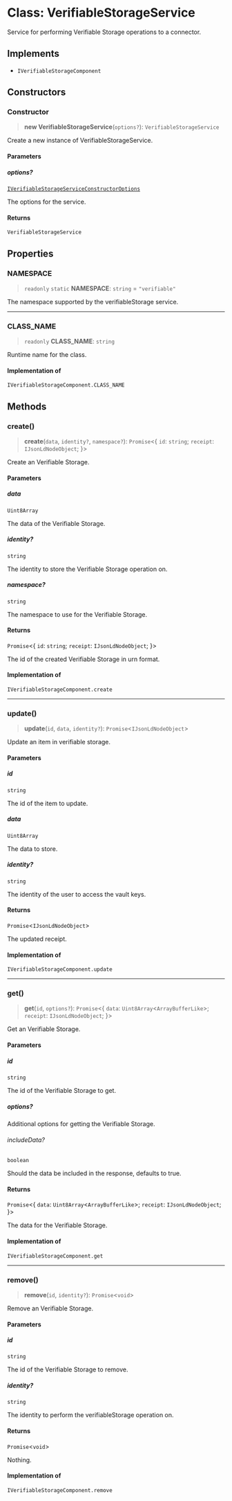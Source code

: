 # Class: VerifiableStorageService

Service for performing Verifiable Storage operations to a connector.

## Implements

- `IVerifiableStorageComponent`

## Constructors

### Constructor

> **new VerifiableStorageService**(`options?`): `VerifiableStorageService`

Create a new instance of VerifiableStorageService.

#### Parameters

##### options?

[`IVerifiableStorageServiceConstructorOptions`](../interfaces/IVerifiableStorageServiceConstructorOptions.md)

The options for the service.

#### Returns

`VerifiableStorageService`

## Properties

### NAMESPACE

> `readonly` `static` **NAMESPACE**: `string` = `"verifiable"`

The namespace supported by the verifiableStorage service.

***

### CLASS\_NAME

> `readonly` **CLASS\_NAME**: `string`

Runtime name for the class.

#### Implementation of

`IVerifiableStorageComponent.CLASS_NAME`

## Methods

### create()

> **create**(`data`, `identity?`, `namespace?`): `Promise`\<\{ `id`: `string`; `receipt`: `IJsonLdNodeObject`; \}\>

Create an Verifiable Storage.

#### Parameters

##### data

`Uint8Array`

The data of the Verifiable Storage.

##### identity?

`string`

The identity to store the Verifiable Storage operation on.

##### namespace?

`string`

The namespace to use for the Verifiable Storage.

#### Returns

`Promise`\<\{ `id`: `string`; `receipt`: `IJsonLdNodeObject`; \}\>

The id of the created Verifiable Storage in urn format.

#### Implementation of

`IVerifiableStorageComponent.create`

***

### update()

> **update**(`id`, `data`, `identity?`): `Promise`\<`IJsonLdNodeObject`\>

Update an item in verifiable storage.

#### Parameters

##### id

`string`

The id of the item to update.

##### data

`Uint8Array`

The data to store.

##### identity?

`string`

The identity of the user to access the vault keys.

#### Returns

`Promise`\<`IJsonLdNodeObject`\>

The updated receipt.

#### Implementation of

`IVerifiableStorageComponent.update`

***

### get()

> **get**(`id`, `options?`): `Promise`\<\{ `data`: `Uint8Array`\<`ArrayBufferLike`\>; `receipt`: `IJsonLdNodeObject`; \}\>

Get an Verifiable Storage.

#### Parameters

##### id

`string`

The id of the Verifiable Storage to get.

##### options?

Additional options for getting the Verifiable Storage.

###### includeData?

`boolean`

Should the data be included in the response, defaults to true.

#### Returns

`Promise`\<\{ `data`: `Uint8Array`\<`ArrayBufferLike`\>; `receipt`: `IJsonLdNodeObject`; \}\>

The data for the Verifiable Storage.

#### Implementation of

`IVerifiableStorageComponent.get`

***

### remove()

> **remove**(`id`, `identity?`): `Promise`\<`void`\>

Remove an Verifiable Storage.

#### Parameters

##### id

`string`

The id of the Verifiable Storage to remove.

##### identity?

`string`

The identity to perform the verifiableStorage operation on.

#### Returns

`Promise`\<`void`\>

Nothing.

#### Implementation of

`IVerifiableStorageComponent.remove`
